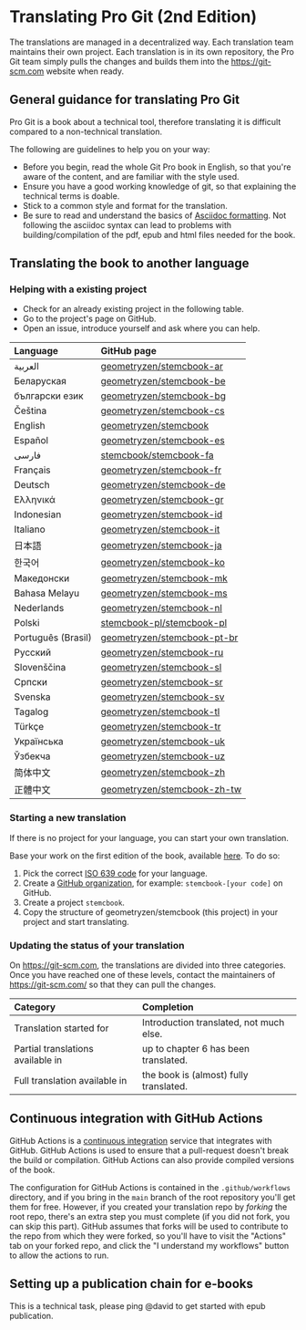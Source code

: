 # Translating Pro Git (2nd Edition)

The translations are managed in a decentralized way. Each translation team maintains their own project. Each translation is in its own repository, the Pro Git team simply pulls the changes and builds them into the https://git-scm.com website when ready.

## General guidance for translating Pro Git

Pro Git is a book about a technical tool, therefore translating it is difficult compared to a non-technical translation.

The following are guidelines to help you on your way:
* Before you begin, read the whole Git Pro book in English, so that you're aware of the content, and are familiar with the style used.
* Ensure you have a good working knowledge of git, so that explaining the technical terms is doable.
* Stick to a common style and format for the translation.
* Be sure to read and understand the basics of [Asciidoc formatting](https://asciidoctor.org/docs/asciidoc-syntax-quick-reference/). Not following the asciidoc syntax can lead to problems with building/compilation of the pdf, epub and html files needed for the book.

## Translating the book to another language

### Helping with a existing project

* Check for an already existing project in the following table.
* Go to the project's page on GitHub.
* Open an issue, introduce yourself and ask where you can help.

| Language       | GitHub page     |
| :------------- | :------------- |
| العربية        | [geometryzen/stemcbook-ar](https://github.com/geometryzen/stemcbook-ar) |
| Беларуская     | [geometryzen/stemcbook-be](https://github.com/geometryzen/stemcbook-be) |
| български език | [geometryzen/stemcbook-bg](https://github.com/geometryzen/stemcbook-bg) |
| Čeština        | [geometryzen/stemcbook-cs](https://github.com/geometryzen-cs/stemcbook-cs) |
| English        | [geometryzen/stemcbook](https://github.com/geometryzen/stemcbook) |
| Español        | [geometryzen/stemcbook-es](https://github.com/geometryzen/stemcbook-es) |
| فارسی          | [stemcbook/stemcbook-fa](https://github.com/geometryzen/stemcbook-fa) |
| Français       | [geometryzen/stemcbook-fr](https://github.com/geometryzen/stemcbook-fr) |
| Deutsch        | [geometryzen/stemcbook-de](https://github.com/geometryzen/stemcbook-de) |
| Ελληνικά       | [geometryzen/stemcbook-gr](https://github.com/geometryzen/stemcbook-gr) |
| Indonesian     | [geometryzen/stemcbook-id](https://github.com/geometryzen/stemcbook-id) |
| Italiano   | [geometryzen/stemcbook-it](https://github.com/geometryzen/stemcbook-it) |
| 日本語   | [geometryzen/stemcbook-ja](https://github.com/geometryzen/stemcbook-ja) |
| 한국어   | [geometryzen/stemcbook-ko](https://github.com/geometryzen/stemcbook-ko) |
| Македонски | [geometryzen/stemcbook-mk](https://github.com/geometryzen/stemcbook-mk) |
| Bahasa Melayu| [geometryzen/stemcbook-ms](https://github.com/geometryzen/stemcbook-ms) |
| Nederlands | [geometryzen/stemcbook-nl](https://github.com/geometryzen/stemcbook-nl) |
| Polski | [stemcbook-pl/stemcbook-pl](https://github.com/geometryzen2-pl/stemcbook-pl) |
| Português (Brasil) | [geometryzen/stemcbook-pt-br](https://github.com/geometryzen/stemcbook-pt-br) |
| Русский   | [geometryzen/stemcbook-ru](https://github.com/geometryzen/stemcbook-ru) |
| Slovenščina  | [geometryzen/stemcbook-sl](https://github.com/geometryzen/stemcbook-sl) |
| Српски   | [geometryzen/stemcbook-sr](https://github.com/geometryzen/stemcbook-sr) |
| Svenska  | [geometryzen/stemcbook-sv](https://github.com/geometryzen/stemcbook-sv) |
| Tagalog   | [geometryzen/stemcbook-tl](https://github.com/geometryzen/stemcbook-tl) |
| Türkçe   | [geometryzen/stemcbook-tr](https://github.com/geometryzen/stemcbook-tr) |
| Українська| [geometryzen/stemcbook-uk](https://github.com/geometryzen/stemcbook-uk) |
| Ўзбекча  | [geometryzen/stemcbook-uz](https://github.com/geometryzen/stemcbook-uz) |
| 简体中文  | [geometryzen/stemcbook-zh](https://github.com/geometryzen/stemcbook-zh) |
| 正體中文  | [geometryzen/stemcbook-zh-tw](https://github.com/geometryzen/stemcbook-zh-tw) |

### Starting a new translation

If there is no project for your language, you can start your own translation.

Base your work on the first edition of the book, available [here](https://github.com/geometryzen/stemcbook). To do so:
 1. Pick the correct [ISO 639 code](https://en.wikipedia.org/wiki/List_of_ISO_639-1_codes) for your language.
 1. Create a [GitHub organization](https://docs.github.com/en/github/setting-up-and-managing-organizations-and-teams/creating-a-new-organization-from-scratch), for example: `stemcbook-[your code]` on GitHub.
 1. Create a project `stemcbook`.
 1. Copy the structure of geometryzen/stemcbook (this project) in your project and start translating.

### Updating the status of your translation

On https://git-scm.com, the translations are divided into three categories. Once you have reached one of these levels, contact the maintainers of https://git-scm.com/ so that they can pull the changes.

| Category | Completion     |
| :------------- | :------------- |
| Translation started for | Introduction translated, not much else. |
| Partial translations available in | up to chapter 6 has been translated. |
| Full translation available in |the book is (almost) fully translated. |

## Continuous integration with GitHub Actions

GitHub Actions is a [continuous integration](https://en.wikipedia.org/wiki/Continuous_integration) service that integrates with GitHub. GitHub Actions is used to ensure that a pull-request doesn't break the build or compilation. GitHub Actions can also provide compiled versions of the book.

The configuration for GitHub Actions is contained in the `.github/workflows` directory, and if you bring in the `main` branch of the root repository you'll get them for free.
However, if you created your translation repo by _forking_ the root repo, there's an extra step you must complete (if you did not fork, you can skip this part).
GitHub assumes that forks will be used to contribute to the repo from which they were forked, so you'll have to visit the "Actions" tab on your forked repo, and click the "I understand my workflows" button to allow the actions to run.

## Setting up a publication chain for e-books

This is a technical task, please ping @david to get started with epub publication.
